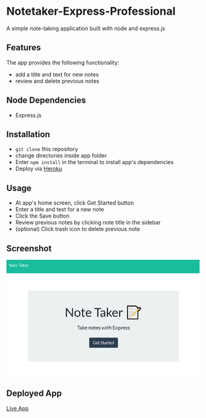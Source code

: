 # Notetaker-Express-Professional

A simple note-taking application built with node and express.js

## Features

The app provides the following functionality:

- add a title and text for new notes
- review and delete previous notes

## Node Dependencies

- Express.js

## Installation

- `git clone` this repository
- change directories inside app folder
- Enter `npm install` in the terminal to install app's dependencies
- Deploy via <a href="https://devcenter.heroku.com/articles/git" target="_blank">Heroku</a>

## Usage

- At app's home screen, click Get Started button
- Enter a title and text for a new note
- Click the Save button
- Review previous notes by clicking note title in the sidebar
- (optional) Click trash icon to delete previous note

## Screenshot

![screenshot of NoteTaker-Express-Professional](/screenshot.jpg)

## Deployed App

<a href="https://notetaker-express-professional.herokuapp.com/" target="_blank">Live App</a>